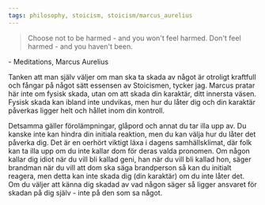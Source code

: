 ```yaml
---
tags: philosophy, stoicism, stoicism/marcus_aurelius
---
```


> Choose not to be harmed - and you won't feel harmed. 
> Don't feel harmed - and you haven't been.

\- Meditations, Marcus Aurelius

Tanken att man själv väljer om man ska ta skada av något är otroligt kraftfull
och fångar på något sätt essensen av Stoicismen, tycker jag. Marcus pratar här
inte om fysisk skada, utan om att skada din karaktär, ditt innersta väsen.
Fysisk skada kan ibland inte undvikas, men hur du låter dig och din karaktär
påverkas ligger helt och hållet inom din kontroll.

Detsamma gäller förolämpningar, glåpord och annat du tar illa upp av. Du kanske
inte kan hindra din initiala reaktion, men du kan välja hur du låter det påverka
dig. Det är en oerhört viktigt läxa i dagens samhällsklimat, där folk kan ta
illa upp om du inte kallar dom för deras valda pronomen. Om någon kallar dig
idiot när du vill bli kallad geni, han när du vill bli kallad hon, säger
brandman när du vill att dom ska säga brandperson så kan du initialt reagera,
men detta kan inte skada dig (din karaktär) om du inte låter det. Om du väljer
att känna dig skadad av vad någon säger så ligger ansvaret för skadan på dig
själv - inte på den som sa något.
